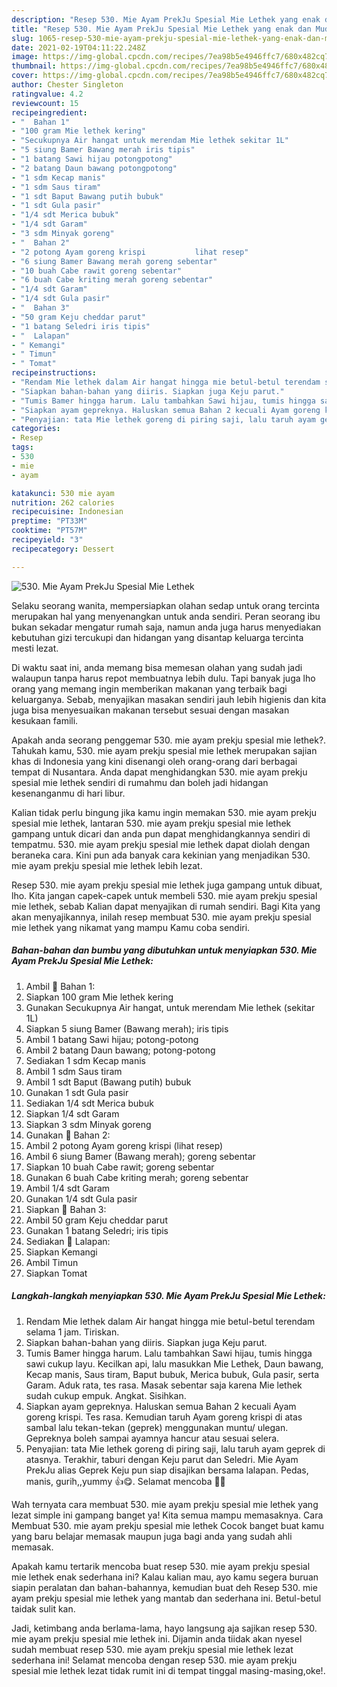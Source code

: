 ```yaml
---
description: "Resep 530. Mie Ayam PrekJu Spesial Mie Lethek yang enak dan Mudah Dibuat"
title: "Resep 530. Mie Ayam PrekJu Spesial Mie Lethek yang enak dan Mudah Dibuat"
slug: 1065-resep-530-mie-ayam-prekju-spesial-mie-lethek-yang-enak-dan-mudah-dibuat
date: 2021-02-19T04:11:22.248Z
image: https://img-global.cpcdn.com/recipes/7ea98b5e4946ffc7/680x482cq70/530-mie-ayam-prekju-spesial-mie-lethek-foto-resep-utama.jpg
thumbnail: https://img-global.cpcdn.com/recipes/7ea98b5e4946ffc7/680x482cq70/530-mie-ayam-prekju-spesial-mie-lethek-foto-resep-utama.jpg
cover: https://img-global.cpcdn.com/recipes/7ea98b5e4946ffc7/680x482cq70/530-mie-ayam-prekju-spesial-mie-lethek-foto-resep-utama.jpg
author: Chester Singleton
ratingvalue: 4.2
reviewcount: 15
recipeingredient:
- "  Bahan 1"
- "100 gram Mie lethek kering"
- "Secukupnya Air hangat untuk merendam Mie lethek sekitar 1L"
- "5 siung Bamer Bawang merah iris tipis"
- "1 batang Sawi hijau potongpotong"
- "2 batang Daun bawang potongpotong"
- "1 sdm Kecap manis"
- "1 sdm Saus tiram"
- "1 sdt Baput Bawang putih bubuk"
- "1 sdt Gula pasir"
- "1/4 sdt Merica bubuk"
- "1/4 sdt Garam"
- "3 sdm Minyak goreng"
- "  Bahan 2"
- "2 potong Ayam goreng krispi           lihat resep"
- "6 siung Bamer Bawang merah goreng sebentar"
- "10 buah Cabe rawit goreng sebentar"
- "6 buah Cabe kriting merah goreng sebentar"
- "1/4 sdt Garam"
- "1/4 sdt Gula pasir"
- "  Bahan 3"
- "50 gram Keju cheddar parut"
- "1 batang Seledri iris tipis"
- "  Lalapan"
- " Kemangi"
- " Timun"
- " Tomat"
recipeinstructions:
- "Rendam Mie lethek dalam Air hangat hingga mie betul-betul terendam selama 1 jam. Tiriskan."
- "Siapkan bahan-bahan yang diiris. Siapkan juga Keju parut."
- "Tumis Bamer hingga harum. Lalu tambahkan Sawi hijau, tumis hingga sawi cukup layu. Kecilkan api, lalu masukkan Mie Lethek, Daun bawang, Kecap manis, Saus tiram, Baput bubuk, Merica bubuk, Gula pasir, serta Garam. Aduk rata, tes rasa. Masak sebentar saja karena Mie lethek sudah cukup empuk. Angkat. Sisihkan."
- "Siapkan ayam gepreknya. Haluskan semua Bahan 2 kecuali Ayam goreng krispi. Tes rasa. Kemudian taruh Ayam goreng krispi di atas sambal lalu tekan-tekan (geprek) menggunakan muntu/ ulegan. Gepreknya boleh sampai ayamnya hancur atau sesuai selera."
- "Penyajian: tata Mie lethek goreng di piring saji, lalu taruh ayam geprek di atasnya. Terakhir, taburi dengan Keju parut dan Seledri. Mie Ayam PrekJu alias Geprek Keju pun siap disajikan bersama lalapan. Pedas, manis, gurih,,yummy 👍😋. Selamat mencoba 🙏😊"
categories:
- Resep
tags:
- 530
- mie
- ayam

katakunci: 530 mie ayam 
nutrition: 262 calories
recipecuisine: Indonesian
preptime: "PT33M"
cooktime: "PT57M"
recipeyield: "3"
recipecategory: Dessert

---
```



![530. Mie Ayam PrekJu Spesial Mie Lethek](https://img-global.cpcdn.com/recipes/7ea98b5e4946ffc7/680x482cq70/530-mie-ayam-prekju-spesial-mie-lethek-foto-resep-utama.jpg)

Selaku seorang wanita, mempersiapkan olahan sedap untuk orang tercinta merupakan hal yang menyenangkan untuk anda sendiri. Peran seorang ibu bukan sekadar mengatur rumah saja, namun anda juga harus menyediakan kebutuhan gizi tercukupi dan hidangan yang disantap keluarga tercinta mesti lezat.

Di waktu  saat ini, anda memang bisa memesan olahan yang sudah jadi walaupun tanpa harus repot membuatnya lebih dulu. Tapi banyak juga lho orang yang memang ingin memberikan makanan yang terbaik bagi keluarganya. Sebab, menyajikan masakan sendiri jauh lebih higienis dan kita juga bisa menyesuaikan makanan tersebut sesuai dengan masakan kesukaan famili. 



Apakah anda seorang penggemar 530. mie ayam prekju spesial mie lethek?. Tahukah kamu, 530. mie ayam prekju spesial mie lethek merupakan sajian khas di Indonesia yang kini disenangi oleh orang-orang dari berbagai tempat di Nusantara. Anda dapat menghidangkan 530. mie ayam prekju spesial mie lethek sendiri di rumahmu dan boleh jadi hidangan kesenanganmu di hari libur.

Kalian tidak perlu bingung jika kamu ingin memakan 530. mie ayam prekju spesial mie lethek, lantaran 530. mie ayam prekju spesial mie lethek gampang untuk dicari dan anda pun dapat menghidangkannya sendiri di tempatmu. 530. mie ayam prekju spesial mie lethek dapat diolah dengan beraneka cara. Kini pun ada banyak cara kekinian yang menjadikan 530. mie ayam prekju spesial mie lethek lebih lezat.

Resep 530. mie ayam prekju spesial mie lethek juga gampang untuk dibuat, lho. Kita jangan capek-capek untuk membeli 530. mie ayam prekju spesial mie lethek, sebab Kalian dapat menyajikan di rumah sendiri. Bagi Kita yang akan menyajikannya, inilah resep membuat 530. mie ayam prekju spesial mie lethek yang nikamat yang mampu Kamu coba sendiri.

<!--inarticleads1-->

##### Bahan-bahan dan bumbu yang dibutuhkan untuk menyiapkan 530. Mie Ayam PrekJu Spesial Mie Lethek:

1. Ambil  📌 Bahan 1:
1. Siapkan 100 gram Mie lethek kering
1. Gunakan Secukupnya Air hangat, untuk merendam Mie lethek (sekitar 1L)
1. Siapkan 5 siung Bamer (Bawang merah); iris tipis
1. Ambil 1 batang Sawi hijau; potong-potong
1. Ambil 2 batang Daun bawang; potong-potong
1. Sediakan 1 sdm Kecap manis
1. Ambil 1 sdm Saus tiram
1. Ambil 1 sdt Baput (Bawang putih) bubuk
1. Gunakan 1 sdt Gula pasir
1. Sediakan 1/4 sdt Merica bubuk
1. Siapkan 1/4 sdt Garam
1. Siapkan 3 sdm Minyak goreng
1. Gunakan  📌 Bahan 2:
1. Ambil 2 potong Ayam goreng krispi           (lihat resep)
1. Ambil 6 siung Bamer (Bawang merah); goreng sebentar
1. Siapkan 10 buah Cabe rawit; goreng sebentar
1. Gunakan 6 buah Cabe kriting merah; goreng sebentar
1. Ambil 1/4 sdt Garam
1. Gunakan 1/4 sdt Gula pasir
1. Siapkan  📌 Bahan 3:
1. Ambil 50 gram Keju cheddar parut
1. Gunakan 1 batang Seledri; iris tipis
1. Sediakan  📌 Lalapan:
1. Siapkan  Kemangi
1. Ambil  Timun
1. Siapkan  Tomat




<!--inarticleads2-->

##### Langkah-langkah menyiapkan 530. Mie Ayam PrekJu Spesial Mie Lethek:

1. Rendam Mie lethek dalam Air hangat hingga mie betul-betul terendam selama 1 jam. Tiriskan.
1. Siapkan bahan-bahan yang diiris. Siapkan juga Keju parut.
1. Tumis Bamer hingga harum. Lalu tambahkan Sawi hijau, tumis hingga sawi cukup layu. Kecilkan api, lalu masukkan Mie Lethek, Daun bawang, Kecap manis, Saus tiram, Baput bubuk, Merica bubuk, Gula pasir, serta Garam. Aduk rata, tes rasa. Masak sebentar saja karena Mie lethek sudah cukup empuk. Angkat. Sisihkan.
1. Siapkan ayam gepreknya. Haluskan semua Bahan 2 kecuali Ayam goreng krispi. Tes rasa. Kemudian taruh Ayam goreng krispi di atas sambal lalu tekan-tekan (geprek) menggunakan muntu/ ulegan. Gepreknya boleh sampai ayamnya hancur atau sesuai selera.
1. Penyajian: tata Mie lethek goreng di piring saji, lalu taruh ayam geprek di atasnya. Terakhir, taburi dengan Keju parut dan Seledri. Mie Ayam PrekJu alias Geprek Keju pun siap disajikan bersama lalapan. Pedas, manis, gurih,,yummy 👍😋. Selamat mencoba 🙏😊




Wah ternyata cara membuat 530. mie ayam prekju spesial mie lethek yang lezat simple ini gampang banget ya! Kita semua mampu memasaknya. Cara Membuat 530. mie ayam prekju spesial mie lethek Cocok banget buat kamu yang baru belajar memasak maupun juga bagi anda yang sudah ahli memasak.

Apakah kamu tertarik mencoba buat resep 530. mie ayam prekju spesial mie lethek enak sederhana ini? Kalau kalian mau, ayo kamu segera buruan siapin peralatan dan bahan-bahannya, kemudian buat deh Resep 530. mie ayam prekju spesial mie lethek yang mantab dan sederhana ini. Betul-betul taidak sulit kan. 

Jadi, ketimbang anda berlama-lama, hayo langsung aja sajikan resep 530. mie ayam prekju spesial mie lethek ini. Dijamin anda tiidak akan nyesel sudah membuat resep 530. mie ayam prekju spesial mie lethek lezat sederhana ini! Selamat mencoba dengan resep 530. mie ayam prekju spesial mie lethek lezat tidak rumit ini di tempat tinggal masing-masing,oke!.

